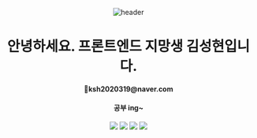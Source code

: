 <div align=center>
  
![header](https://capsule-render.vercel.app/api?type=soft&color=ADD8E6&height=300&text=Hello&desc=SungHyeon's%20GitHub%20Profile&fontColor=FFFAFA&fontSize=120&descAlign=66&descAlignY=65)
  
<h1>안녕하세요. 프론트엔드 지망생 김성현입니다.</h1>
<h4>📧ksh2020319@naver.com</h4>

  <h4>공부 ing~</h4>

<img src="https://img.shields.io/badge/JavaScript-F7DF1E?style=for-the-badge&logo=JavaScript&logoColor=black">
<img src="https://img.shields.io/badge/HTML5-E34F26?style=for-the-badge&logo=HTML5&logoColor=black">
<img src="https://img.shields.io/badge/CSS3-1572B6?style=for-the-badge&logo=CSS3&logoColor=black">
<img src="https://img.shields.io/badge/React-61DAFB?style=for-the-badge&logo=React&logoColor=black">

</div>
